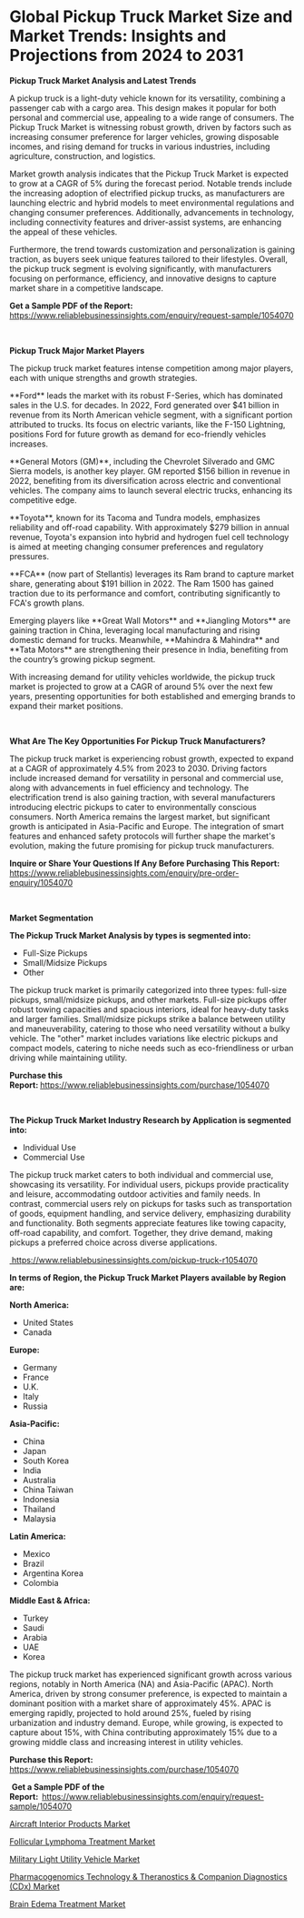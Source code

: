<p><h1>Global Pickup Truck Market Size and Market Trends: Insights and Projections from 2024 to 2031</h1></p><p><strong>Pickup Truck Market Analysis and Latest Trends</strong></p>
<p><p>A pickup truck is a light-duty vehicle known for its versatility, combining a passenger cab with a cargo area. This design makes it popular for both personal and commercial use, appealing to a wide range of consumers. The Pickup Truck Market is witnessing robust growth, driven by factors such as increasing consumer preference for larger vehicles, growing disposable incomes, and rising demand for trucks in various industries, including agriculture, construction, and logistics.</p><p>Market growth analysis indicates that the Pickup Truck Market is expected to grow at a CAGR of 5% during the forecast period. Notable trends include the increasing adoption of electrified pickup trucks, as manufacturers are launching electric and hybrid models to meet environmental regulations and changing consumer preferences. Additionally, advancements in technology, including connectivity features and driver-assist systems, are enhancing the appeal of these vehicles.</p><p>Furthermore, the trend towards customization and personalization is gaining traction, as buyers seek unique features tailored to their lifestyles. Overall, the pickup truck segment is evolving significantly, with manufacturers focusing on performance, efficiency, and innovative designs to capture market share in a competitive landscape.</p></p>
<p><strong>Get a Sample PDF of the Report:&nbsp;</strong> <a href="https://www.reliablebusinessinsights.com/enquiry/request-sample/1054070?utm_campaign=96&utm_medium=2&utm_source=Github&utm_content=ia&utm_term=02112024&utm_id=pickup-truck">https://www.reliablebusinessinsights.com/enquiry/request-sample/1054070</a></p>
<p>&nbsp;</p>
<p><strong>Pickup Truck Major Market Players</strong></p>
<p><p>The pickup truck market features intense competition among major players, each with unique strengths and growth strategies. </p><p>**Ford** leads the market with its robust F-Series, which has dominated sales in the U.S. for decades. In 2022, Ford generated over $41 billion in revenue from its North American vehicle segment, with a significant portion attributed to trucks. Its focus on electric variants, like the F-150 Lightning, positions Ford for future growth as demand for eco-friendly vehicles increases.</p><p>**General Motors (GM)**, including the Chevrolet Silverado and GMC Sierra models, is another key player. GM reported $156 billion in revenue in 2022, benefiting from its diversification across electric and conventional vehicles. The company aims to launch several electric trucks, enhancing its competitive edge.</p><p>**Toyota**, known for its Tacoma and Tundra models, emphasizes reliability and off-road capability. With approximately $279 billion in annual revenue, Toyota's expansion into hybrid and hydrogen fuel cell technology is aimed at meeting changing consumer preferences and regulatory pressures.</p><p>**FCA** (now part of Stellantis) leverages its Ram brand to capture market share, generating about $191 billion in 2022. The Ram 1500 has gained traction due to its performance and comfort, contributing significantly to FCA's growth plans.</p><p>Emerging players like **Great Wall Motors** and **Jiangling Motors** are gaining traction in China, leveraging local manufacturing and rising domestic demand for trucks. Meanwhile, **Mahindra & Mahindra** and **Tata Motors** are strengthening their presence in India, benefiting from the country’s growing pickup segment.</p><p>With increasing demand for utility vehicles worldwide, the pickup truck market is projected to grow at a CAGR of around 5% over the next few years, presenting opportunities for both established and emerging brands to expand their market positions.</p></p>
<p>&nbsp;</p>
<p><strong>What Are The Key Opportunities For Pickup Truck Manufacturers?</strong></p>
<p><p>The pickup truck market is experiencing robust growth, expected to expand at a CAGR of approximately 4.5% from 2023 to 2030. Driving factors include increased demand for versatility in personal and commercial use, along with advancements in fuel efficiency and technology. The electrification trend is also gaining traction, with several manufacturers introducing electric pickups to cater to environmentally conscious consumers. North America remains the largest market, but significant growth is anticipated in Asia-Pacific and Europe. The integration of smart features and enhanced safety protocols will further shape the market's evolution, making the future promising for pickup truck manufacturers.</p></p>
<p><strong>Inquire or Share Your Questions If Any Before Purchasing This Report:</strong> <a href="https://www.reliablebusinessinsights.com/enquiry/pre-order-enquiry/1054070?utm_campaign=96&utm_medium=2&utm_source=Github&utm_content=ia&utm_term=02112024&utm_id=pickup-truck">https://www.reliablebusinessinsights.com/enquiry/pre-order-enquiry/1054070</a></p>
<p>&nbsp;</p>
<p><strong>Market Segmentation</strong></p>
<p><strong>The Pickup Truck Market Analysis by types is segmented into:</strong></p>
<p><ul><li>Full-Size Pickups</li><li>Small/Midsize Pickups</li><li>Other</li></ul></p>
<p><p>The pickup truck market is primarily categorized into three types: full-size pickups, small/midsize pickups, and other markets. Full-size pickups offer robust towing capacities and spacious interiors, ideal for heavy-duty tasks and larger families. Small/midsize pickups strike a balance between utility and maneuverability, catering to those who need versatility without a bulky vehicle. The "other" market includes variations like electric pickups and compact models, catering to niche needs such as eco-friendliness or urban driving while maintaining utility.</p></p>
<p><strong>Purchase this Report:&nbsp;</strong><a href="https://www.reliablebusinessinsights.com/purchase/1054070?utm_campaign=96&utm_medium=2&utm_source=Github&utm_content=ia&utm_term=02112024&utm_id=pickup-truck">https://www.reliablebusinessinsights.com/purchase/1054070</a></p>
<p>&nbsp;</p>
<p><strong>The Pickup Truck Market Industry Research by Application is segmented into:</strong></p>
<p><ul><li>Individual Use</li><li>Commercial Use</li></ul></p>
<p><p>The pickup truck market caters to both individual and commercial use, showcasing its versatility. For individual users, pickups provide practicality and leisure, accommodating outdoor activities and family needs. In contrast, commercial users rely on pickups for tasks such as transportation of goods, equipment handling, and service delivery, emphasizing durability and functionality. Both segments appreciate features like towing capacity, off-road capability, and comfort. Together, they drive demand, making pickups a preferred choice across diverse applications.</p></p>
<p><a href="https://www.reliablebusinessinsights.com/pickup-truck-r1054070?utm_campaign=96&utm_medium=2&utm_source=Github&utm_content=ia&utm_term=02112024&utm_id=pickup-truck">&nbsp;https://www.reliablebusinessinsights.com/pickup-truck-r1054070</a></p>
<p><strong>In terms of Region, the Pickup Truck Market Players available by Region are:</strong></p>
<p>
    <p> <strong> North America: </strong>
        <ul>
            <li>United States</li>
            <li>Canada</li>
        </ul>
        </p> 
    <p> <strong> Europe: </strong>
        <ul>
            <li>Germany</li>
            <li>France</li>
            <li>U.K.</li>
            <li>Italy</li>
            <li>Russia</li>
        </ul>
        </p> 
    <p> <strong> Asia-Pacific: </strong>
        <ul>
            <li>China</li>
            <li>Japan</li>
            <li>South Korea</li>
            <li>India</li>
            <li>Australia</li>
            <li>China Taiwan</li>
            <li>Indonesia</li>
            <li>Thailand</li>
            <li>Malaysia</li>
        </ul>
        </p> 
    <p> <strong> Latin America: </strong>
        <ul>
            <li>Mexico</li>
            <li>Brazil</li>
            <li>Argentina Korea</li>
            <li>Colombia</li>
        </ul>
        </p> 
    <p> <strong> Middle East & Africa: </strong>
        <ul>
            <li>Turkey</li>
            <li>Saudi</li>
            <li>Arabia</li>
            <li>UAE</li>
            <li>Korea</li>
        </ul>
    </p>
    </p>
<p><p>The pickup truck market has experienced significant growth across various regions, notably in North America (NA) and Asia-Pacific (APAC). North America, driven by strong consumer preference, is expected to maintain a dominant position with a market share of approximately 45%. APAC is emerging rapidly, projected to hold around 25%, fueled by rising urbanization and industry demand. Europe, while growing, is expected to capture about 15%, with China contributing approximately 15% due to a growing middle class and increasing interest in utility vehicles.</p></p>
<p><strong>Purchase this Report: </strong><a href="https://www.reliablebusinessinsights.com/purchase/1054070?utm_campaign=96&utm_medium=2&utm_source=Github&utm_content=ia&utm_term=02112024&utm_id=pickup-truck">https://www.reliablebusinessinsights.com/purchase/1054070</a></p>
<p>&nbsp;<strong>Get a Sample PDF of the Report:&nbsp;&nbsp;</strong><a href="https://www.reliablebusinessinsights.com/enquiry/request-sample/1054070?utm_campaign=96&utm_medium=2&utm_source=Github&utm_content=ia&utm_term=02112024&utm_id=pickup-truck">https://www.reliablebusinessinsights.com/enquiry/request-sample/1054070</a></p>
<p><strong></strong></p>
<p><p><a href="https://github.com/MegiMusaj575/Market-Research-Report-List-1/blob/main/aircraft-interior-products-market.md?utm_campaign=96&utm_medium=2&utm_source=Github&utm_content=ia&utm_term=02112024&utm_id=pickup-truck">Aircraft Interior Products Market</a></p><p><a href="https://issuu.com/reportprime-2/docs/follicular-lymphoma-treatment-marke_1af2252cad0695?utm_campaign=96&utm_medium=2&utm_source=Github&utm_content=ia&utm_term=02112024&utm_id=pickup-truck">Follicular Lymphoma Treatment Market</a></p><p><a href="https://github.com/jennyt6m/Market-Research-Report-List-1/blob/main/military-light-utility-vehicle-market.md?utm_campaign=96&utm_medium=2&utm_source=Github&utm_content=ia&utm_term=02112024&utm_id=pickup-truck">Military Light Utility Vehicle Market</a></p><p><a href="https://www.linkedin.com/pulse/in-depth-analysis-global-pharmacogenomics-technology-cn7oe?utm_campaign=96&utm_medium=2&utm_source=Github&utm_content=ia&utm_term=02112024&utm_id=pickup-truck">Pharmacogenomics Technology & Theranostics & Companion Diagnostics (CDx) Market</a></p><p><a href="https://issuu.com/reportprime-2/docs/brain-edema-treatment-market-size-2_96f89f1980b32a?utm_campaign=96&utm_medium=2&utm_source=Github&utm_content=ia&utm_term=02112024&utm_id=pickup-truck">Brain Edema Treatment Market</a></p></p>
